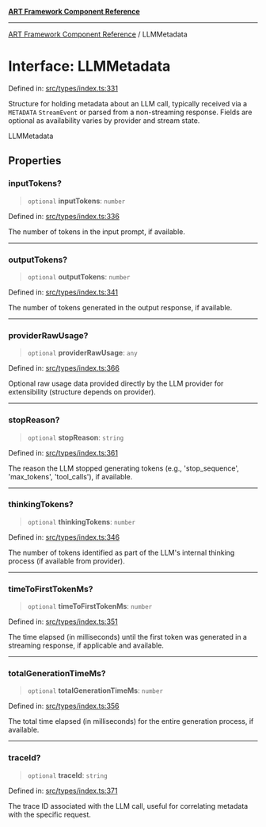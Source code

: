 [**ART Framework Component Reference**](../README.md)

***

[ART Framework Component Reference](../README.md) / LLMMetadata

# Interface: LLMMetadata

Defined in: [src/types/index.ts:331](https://github.com/hashangit/ART/blob/389c66e54bc50d9dde33052d28a5a19571a13dbf/src/types/index.ts#L331)

Structure for holding metadata about an LLM call, typically received via a `METADATA` `StreamEvent`
or parsed from a non-streaming response. Fields are optional as availability varies by provider and stream state.

 LLMMetadata

## Properties

### inputTokens?

> `optional` **inputTokens**: `number`

Defined in: [src/types/index.ts:336](https://github.com/hashangit/ART/blob/389c66e54bc50d9dde33052d28a5a19571a13dbf/src/types/index.ts#L336)

The number of tokens in the input prompt, if available.

***

### outputTokens?

> `optional` **outputTokens**: `number`

Defined in: [src/types/index.ts:341](https://github.com/hashangit/ART/blob/389c66e54bc50d9dde33052d28a5a19571a13dbf/src/types/index.ts#L341)

The number of tokens generated in the output response, if available.

***

### providerRawUsage?

> `optional` **providerRawUsage**: `any`

Defined in: [src/types/index.ts:366](https://github.com/hashangit/ART/blob/389c66e54bc50d9dde33052d28a5a19571a13dbf/src/types/index.ts#L366)

Optional raw usage data provided directly by the LLM provider for extensibility (structure depends on provider).

***

### stopReason?

> `optional` **stopReason**: `string`

Defined in: [src/types/index.ts:361](https://github.com/hashangit/ART/blob/389c66e54bc50d9dde33052d28a5a19571a13dbf/src/types/index.ts#L361)

The reason the LLM stopped generating tokens (e.g., 'stop_sequence', 'max_tokens', 'tool_calls'), if available.

***

### thinkingTokens?

> `optional` **thinkingTokens**: `number`

Defined in: [src/types/index.ts:346](https://github.com/hashangit/ART/blob/389c66e54bc50d9dde33052d28a5a19571a13dbf/src/types/index.ts#L346)

The number of tokens identified as part of the LLM's internal thinking process (if available from provider).

***

### timeToFirstTokenMs?

> `optional` **timeToFirstTokenMs**: `number`

Defined in: [src/types/index.ts:351](https://github.com/hashangit/ART/blob/389c66e54bc50d9dde33052d28a5a19571a13dbf/src/types/index.ts#L351)

The time elapsed (in milliseconds) until the first token was generated in a streaming response, if applicable and available.

***

### totalGenerationTimeMs?

> `optional` **totalGenerationTimeMs**: `number`

Defined in: [src/types/index.ts:356](https://github.com/hashangit/ART/blob/389c66e54bc50d9dde33052d28a5a19571a13dbf/src/types/index.ts#L356)

The total time elapsed (in milliseconds) for the entire generation process, if available.

***

### traceId?

> `optional` **traceId**: `string`

Defined in: [src/types/index.ts:371](https://github.com/hashangit/ART/blob/389c66e54bc50d9dde33052d28a5a19571a13dbf/src/types/index.ts#L371)

The trace ID associated with the LLM call, useful for correlating metadata with the specific request.
